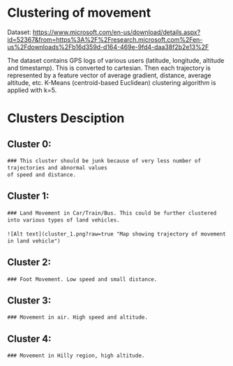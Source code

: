 # Clustering of movement
Dataset: https://www.microsoft.com/en-us/download/details.aspx?id=52367&from=https%3A%2F%2Fresearch.microsoft.com%2Fen-us%2Fdownloads%2Fb16d359d-d164-469e-9fd4-daa38f2b2e13%2F

The dataset contains GPS logs of various users (latitude, longitude, altitude and timestamp). This is converted to cartesian. 
Then each trajectory is represented by a feature vector of average gradient, distance, average altitude, etc. K-Means (centroid-based Euclidean) clustering algorithm is applied with k=5.
# Clusters Desciption
## Cluster 0: 
    ### This cluster should be junk because of very less number of trajectories and abnormal values 
    of speed and distance.

## Cluster 1:
    ### Land Movement in Car/Train/Bus. This could be further clustered into various types of land vehicles.
    
    ![Alt text](cluster_1.png?raw=true "Map showing trajectory of movement in land vehicle")
## Cluster 2: 
    ### Foot Movement. Low speed and small distance.

## Cluster 3:
    ### Movement in air. High speed and altitude.

## Cluster 4:
    ### Movement in Hilly region, high altitude.
